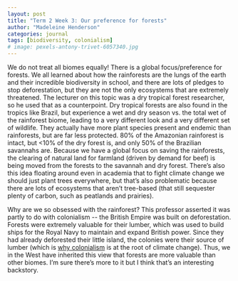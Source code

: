 ```yaml
---
layout: post
title: "Term 2 Week 3: Our preference for forests"
author: "Madeleine Henderson"
categories: journal
tags: [biodiversity, colonialism]
# image: pexels-antony-trivet-6057340.jpg
---
```



We do not treat all biomes equally! There is a global focus/preference for forests. We all learned about how the rainforests are the lungs of the earth and their incredible biodiversity in school, and there are lots of pledges to stop deforestation, but they are not the only ecosystems that are extremely threatened. The lecturer on this topic was a dry tropical forest researcher, so he used that as a counterpoint. Dry tropical forests are also found in the tropics like Brazil, but experience a wet and dry season vs. the total wet of the rainforest biome, leading to a very different look and a very different set of wildlife. They actually have more plant species present and endemic than rainforests, but are far less protected. 80% of the Amazonian rainforest is intact, but <10% of the dry forest is, and only 50% of the Brazilian savannahs are. Because we have a global focus on saving the rainforests, the clearing of natural land for farmland (driven by demand for beef) is being moved from the forests to the savannah and dry forest. There’s also this idea floating around even in academia that to fight climate change we should just plant trees everywhere, but that’s also problematic because there are lots of ecosystems that aren’t tree-based (that still sequester plenty of carbon, such as peatlands and prairies). 

Why are we so obsessed with the rainforest? This professor asserted it was partly to do with colonialism -- the British Empire was built on deforestation. Forests were extremely valuable for their lumber, which was used to build ships for the Royal Navy to maintain and expand British power. Since they had already deforested their little island, the colonies were their source of lumber (which is [why colonialism](https://news.climate.columbia.edu/2022/09/21/how-colonialism-spawned-and-continues-to-exacerbate-the-climate-crisis/) is at the root of climate change). Thus, we in the West have inherited this view that forests are more valuable than other biomes. I’m sure there’s more to it but I think that’s an interesting backstory. 
